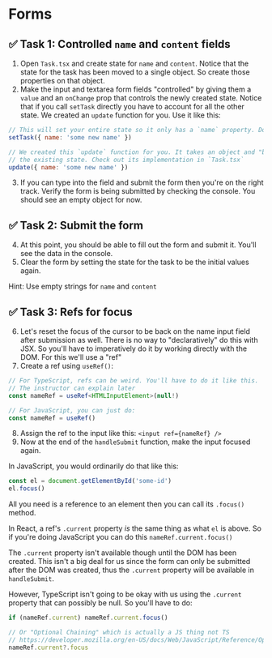 # Forms

## ✅ Task 1: Controlled `name` and `content` fields

1. Open `Task.tsx` and create state for `name` and `content`. Notice that the state for the task has been moved to a single object. So create those properties on that object.
2. Make the input and textarea form fields "controlled" by giving them a `value` and an `onChange` prop that controls the newly created state. Notice that if you call `setTask` directly you have to account for all the other state. We created an `update` function for you. Use it like this:

```js
// This will set your entire state so it only has a `name` property. Don't do this
setTask({ name: 'some new name' })

// We created this `update` function for you. It takes an object and "blends" it into
// the existing state. Check out its implementation in `Task.tsx`
update({ name: 'some new name' })
```

3. If you can type into the field and submit the form then you're on the right track. Verify the form is being submitted by checking the console. You should see an empty object for now.

## ✅ Task 2: Submit the form

4. At this point, you should be able to fill out the form and submit it. You'll see the data in the console.
5. Clear the form by setting the state for the task to be the initial values again.

Hint: Use empty strings for `name` and `content`

## ✅ Task 3: Refs for focus

6. Let's reset the focus of the cursor to be back on the name input field after submission as well. There is no way to "declaratively" do this with JSX. So you'll have to imperatively do it by working directly with the DOM. For this we'll use a "ref"
7. Create a ref using `useRef()`:

```ts
// For TypeScript, refs can be weird. You'll have to do it like this.
// The instructor can explain later
const nameRef = useRef<HTMLInputElement>(null!)

// For JavaScript, you can just do:
const nameRef = useRef()
```

8. Assign the ref to the input like this: `<input ref={nameRef} />`
9. Now at the end of the `handleSubmit` function, make the input focused again.

In JavaScript, you would ordinarily do that like this:

```js
const el = document.getElementById('some-id')
el.focus()
```

All you need is a reference to an element then you can call its `.focus()` method.

In React, a ref's `.current` property _is_ the same thing as what `el` is above. So if you're doing JavaScript you can do this `nameRef.current.focus()`

The `.current` property isn't available though until the DOM has been created. This isn't a big deal for us since the form can only be submitted after the DOM was created, thus the `.current` property will be available in `handleSubmit`.

However, TypeScript isn't going to be okay with us using the `.current` property that can possibly be null. So you'll have to do:

```ts
if (nameRef.current) nameRef.current.focus()

// Or "Optional Chaining" which is actually a JS thing not TS
// https://developer.mozilla.org/en-US/docs/Web/JavaScript/Reference/Operators/Optional_chaining
nameRef.current?.focus
```
